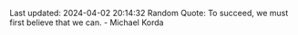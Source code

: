 Last updated: 2024-04-02 20:14:32
Random Quote: To succeed, we must first believe that we can. - Michael Korda